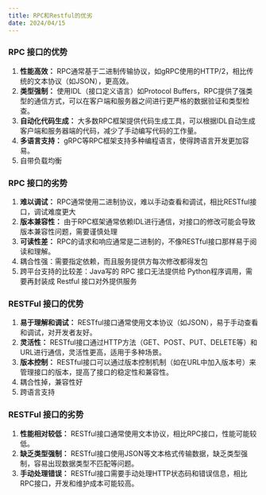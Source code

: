 ```yaml
---
title: RPC和Restful的优劣
date: 2024/04/15
---
```


### RPC 接口的优势

1. **性能高效：** RPC通常基于二进制传输协议，如gRPC使用的HTTP/2，相比传统的文本协议（如JSON），更高效。
2. **类型强制：** 使用IDL（接口定义语言）如Protocol Buffers，RPC提供了强类型的通信方式，可以在客户端和服务器之间进行更严格的数据验证和类型检查。
3. **自动化代码生成：** 大多数RPC框架提供代码生成工具，可以根据IDL自动生成客户端和服务器端的代码，减少了手动编写代码的工作量。
4. **多语言支持：** gRPC等RPC框架支持多种编程语言，使得跨语言开发更加容易。
5. 自带负载均衡

### RPC 接口的劣势

1. **难以调试：** RPC通常使用二进制协议，难以手动查看和调试，相比RESTful接口，调试难度更大
2. **版本兼容性：** 由于RPC框架通常依赖IDL进行通信，对接口的修改可能会导致版本兼容性问题，需要谨慎处理
3. **可读性差：** RPC的请求和响应通常是二进制的，不像RESTful接口那样易于阅读和理解。
4. 耦合性强：需要指定依赖，而且服务提供方每次修改都得发包
5. 跨平台支持的比较差：Java写的 RPC 接口无法提供给 Python程序调用，需要再封装成 Restful 接口对外提供服务

### RESTFul 接口的优势

1. **易于理解和调试：** RESTful接口通常使用文本协议（如JSON），易于手动查看和调试，对开发者友好。
2. **灵活性：** RESTful接口通过HTTP方法（GET、POST、PUT、DELETE等）和URL进行通信，灵活性更高，适用于多种场景。
3. **版本控制：** RESTful接口可以通过版本控制机制（如在URL中加入版本号）来管理接口的版本，提高了接口的稳定性和兼容性。
4. 耦合性掉，兼容性好
5. 跨语言支持

### RESTFul 接口的劣势

1. **性能相对较低：** RESTful接口通常使用文本协议，相比RPC接口，性能可能较低。
2. **缺乏类型强制：** RESTful接口使用JSON等文本格式传输数据，缺乏类型强制，容易出现数据类型不匹配等问题。
3. **手动处理错误：** RESTful接口需要手动处理HTTP状态码和错误信息，相比RPC接口，开发和维护成本可能较高。

